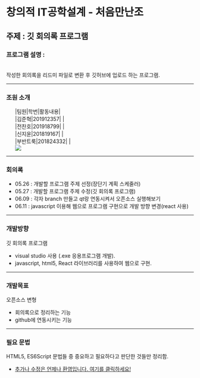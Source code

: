 창의적 IT공학설계 - 처음만난조
===================

## 주제 : 깃 회의록 프로그램
### 프로그램 설명 : 
<br>작성한 회의록을 리드미 파일로 변환 후 깃허브에 업로드 하는 프로그램.

<hr>

### 조원 소개
<ul>|팀원|학번|활동내용|
<br>|김준혁|201912357|   |
<br>|전찬호|201918799|   |
<br>|신지윤|201819167|   |
<br>|부반트룩|201824332|   |

<div>
<img src = "https://user-images.githubusercontent.com/51588209/84772558-110c2880-b016-11ea-886b-49b65f17e897.png">
</div>


</ul>

<hr>

### 회의록
- 05.26 : 개발할 프로그램 주제 선정(장단기 계획 스케줄러)
- 05.27 : 개발할 프로그램 주제 수정(깃 회의록 프로그램)
- 06.09 : 각자 branch 만들고 qt랑 연동시켜서 오픈소스 실행해보기
- 06.11 : javascript 이용해 웹으로 프로그램 구현으로 개발 방향 변경(react 사용)


<hr>

### 개발방향
깃 회의록 프로그램

- visual studio 사용 (.exe 응용프로그램 개발).
- javascript, html5, React 라이브러리를 사용하여 웹으로 구현.

<hr>

### 개발목표
오픈소스 변형

- 회의록으로 정리하는 기능
- github에 연동시키는 기능

<hr>

### 필요 문법
HTML5, ES6Script 문법들 중 중요하고 필요하다고 판단한 것들만 정리함.
- <a href="https://github.com/IoTSecure/HTML5_ES6Script">추가나 수정은 언제나 환영입니다. 여기를 클릭하세요!</a>
